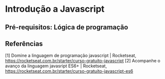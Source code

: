 # Introdução a Javascript

## Pré-requisitos: Lógica de programação

## Referências 

[1] Domine a linguagem de programação javascript | Rocketseat, https://rocketseat.com.br/starter/curso-gratuito-javascript
[2] Acompanhe o avanço da linguagem javasript ES6+ | Rocketseat, https://rocketseat.com.br/starter/curso-gratuito-javascript-es6
